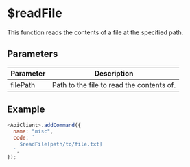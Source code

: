 # $readFile

This function reads the contents of a file at the specified path.

## Parameters

| Parameter | Description                               |
| --------- | ----------------------------------------- |
| filePath  | Path to the file to read the contents of. |

## Example

```js
<AoiClient>.addCommand({
  name: "misc",
  code: `
    $readFile[path/to/file.txt]
  `,
});
```
